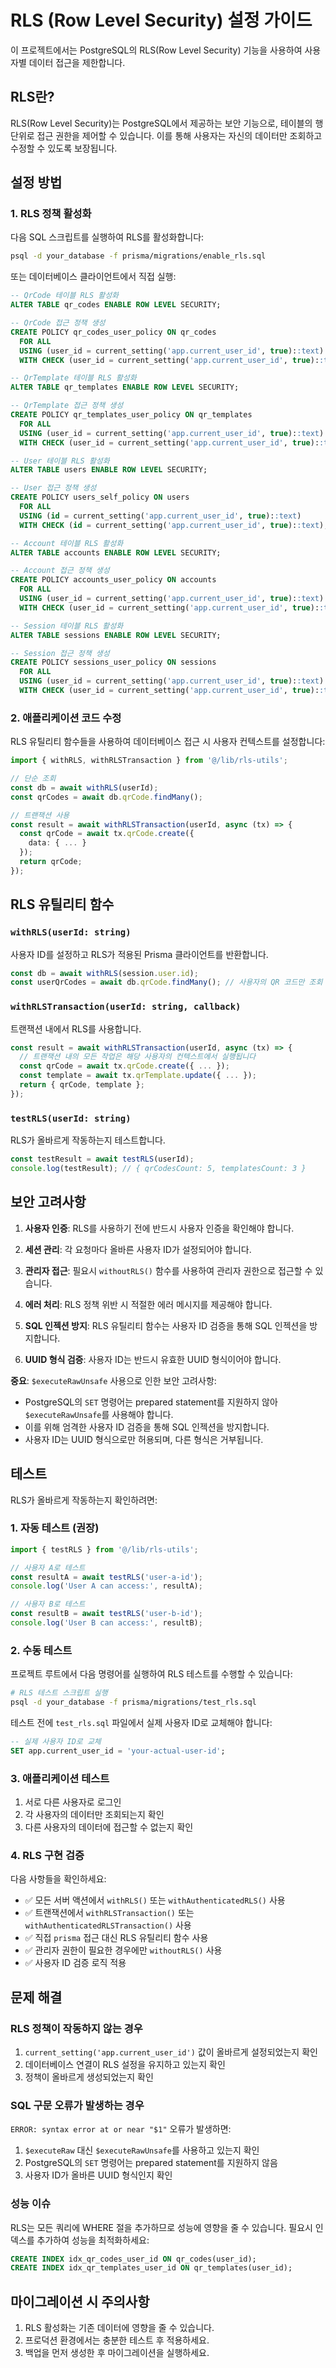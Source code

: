 # RLS (Row Level Security) 설정 가이드

이 프로젝트에서는 PostgreSQL의 RLS(Row Level Security) 기능을 사용하여 사용자별 데이터 접근을 제한합니다.

## RLS란?

RLS(Row Level Security)는 PostgreSQL에서 제공하는 보안 기능으로, 테이블의 행 단위로 접근 권한을 제어할 수 있습니다. 이를 통해 사용자는 자신의 데이터만 조회하고 수정할 수 있도록 보장됩니다.

## 설정 방법

### 1. RLS 정책 활성화

다음 SQL 스크립트를 실행하여 RLS를 활성화합니다:

```bash
psql -d your_database -f prisma/migrations/enable_rls.sql
```

또는 데이터베이스 클라이언트에서 직접 실행:

```sql
-- QrCode 테이블 RLS 활성화
ALTER TABLE qr_codes ENABLE ROW LEVEL SECURITY;

-- QrCode 접근 정책 생성
CREATE POLICY qr_codes_user_policy ON qr_codes
  FOR ALL
  USING (user_id = current_setting('app.current_user_id', true)::text)
  WITH CHECK (user_id = current_setting('app.current_user_id', true)::text);

-- QrTemplate 테이블 RLS 활성화
ALTER TABLE qr_templates ENABLE ROW LEVEL SECURITY;

-- QrTemplate 접근 정책 생성
CREATE POLICY qr_templates_user_policy ON qr_templates
  FOR ALL
  USING (user_id = current_setting('app.current_user_id', true)::text)
  WITH CHECK (user_id = current_setting('app.current_user_id', true)::text);

-- User 테이블 RLS 활성화
ALTER TABLE users ENABLE ROW LEVEL SECURITY;

-- User 접근 정책 생성
CREATE POLICY users_self_policy ON users
  FOR ALL
  USING (id = current_setting('app.current_user_id', true)::text)
  WITH CHECK (id = current_setting('app.current_user_id', true)::text);

-- Account 테이블 RLS 활성화
ALTER TABLE accounts ENABLE ROW LEVEL SECURITY;

-- Account 접근 정책 생성
CREATE POLICY accounts_user_policy ON accounts
  FOR ALL
  USING (user_id = current_setting('app.current_user_id', true)::text)
  WITH CHECK (user_id = current_setting('app.current_user_id', true)::text);

-- Session 테이블 RLS 활성화
ALTER TABLE sessions ENABLE ROW LEVEL SECURITY;

-- Session 접근 정책 생성
CREATE POLICY sessions_user_policy ON sessions
  FOR ALL
  USING (user_id = current_setting('app.current_user_id', true)::text)
  WITH CHECK (user_id = current_setting('app.current_user_id', true)::text);
```

### 2. 애플리케이션 코드 수정

RLS 유틸리티 함수들을 사용하여 데이터베이스 접근 시 사용자 컨텍스트를 설정합니다:

```typescript
import { withRLS, withRLSTransaction } from '@/lib/rls-utils';

// 단순 조회
const db = await withRLS(userId);
const qrCodes = await db.qrCode.findMany();

// 트랜잭션 사용
const result = await withRLSTransaction(userId, async (tx) => {
  const qrCode = await tx.qrCode.create({
    data: { ... }
  });
  return qrCode;
});
```

## RLS 유틸리티 함수

### `withRLS(userId: string)`

사용자 ID를 설정하고 RLS가 적용된 Prisma 클라이언트를 반환합니다.

```typescript
const db = await withRLS(session.user.id);
const userQrCodes = await db.qrCode.findMany(); // 사용자의 QR 코드만 조회
```

### `withRLSTransaction(userId: string, callback)`

트랜잭션 내에서 RLS를 사용합니다.

```typescript
const result = await withRLSTransaction(userId, async (tx) => {
  // 트랜잭션 내의 모든 작업은 해당 사용자의 컨텍스트에서 실행됩니다
  const qrCode = await tx.qrCode.create({ ... });
  const template = await tx.qrTemplate.update({ ... });
  return { qrCode, template };
});
```

### `testRLS(userId: string)`

RLS가 올바르게 작동하는지 테스트합니다.

```typescript
const testResult = await testRLS(userId);
console.log(testResult); // { qrCodesCount: 5, templatesCount: 3 }
```

## 보안 고려사항

1. **사용자 인증**: RLS를 사용하기 전에 반드시 사용자 인증을 확인해야 합니다.

2. **세션 관리**: 각 요청마다 올바른 사용자 ID가 설정되어야 합니다.

3. **관리자 접근**: 필요시 `withoutRLS()` 함수를 사용하여 관리자 권한으로 접근할 수 있습니다.

4. **에러 처리**: RLS 정책 위반 시 적절한 에러 메시지를 제공해야 합니다.

5. **SQL 인젝션 방지**: RLS 유틸리티 함수는 사용자 ID 검증을 통해 SQL 인젝션을 방지합니다.

6. **UUID 형식 검증**: 사용자 ID는 반드시 유효한 UUID 형식이어야 합니다.

**중요**: `$executeRawUnsafe` 사용으로 인한 보안 고려사항:

- PostgreSQL의 `SET` 명령어는 prepared statement를 지원하지 않아 `$executeRawUnsafe`를 사용해야 합니다.
- 이를 위해 엄격한 사용자 ID 검증을 통해 SQL 인젝션을 방지합니다.
- 사용자 ID는 UUID 형식으로만 허용되며, 다른 형식은 거부됩니다.

## 테스트

RLS가 올바르게 작동하는지 확인하려면:

### 1. 자동 테스트 (권장)

```typescript
import { testRLS } from '@/lib/rls-utils';

// 사용자 A로 테스트
const resultA = await testRLS('user-a-id');
console.log('User A can access:', resultA);

// 사용자 B로 테스트
const resultB = await testRLS('user-b-id');
console.log('User B can access:', resultB);
```

### 2. 수동 테스트

프로젝트 루트에서 다음 명령어를 실행하여 RLS 테스트를 수행할 수 있습니다:

```bash
# RLS 테스트 스크립트 실행
psql -d your_database -f prisma/migrations/test_rls.sql
```

테스트 전에 `test_rls.sql` 파일에서 실제 사용자 ID로 교체해야 합니다:

```sql
-- 실제 사용자 ID로 교체
SET app.current_user_id = 'your-actual-user-id';
```

### 3. 애플리케이션 테스트

1. 서로 다른 사용자로 로그인
2. 각 사용자의 데이터만 조회되는지 확인
3. 다른 사용자의 데이터에 접근할 수 없는지 확인

### 4. RLS 구현 검증

다음 사항들을 확인하세요:

- ✅ 모든 서버 액션에서 `withRLS()` 또는 `withAuthenticatedRLS()` 사용
- ✅ 트랜잭션에서 `withRLSTransaction()` 또는 `withAuthenticatedRLSTransaction()` 사용
- ✅ 직접 `prisma` 접근 대신 RLS 유틸리티 함수 사용
- ✅ 관리자 권한이 필요한 경우에만 `withoutRLS()` 사용
- ✅ 사용자 ID 검증 로직 적용

## 문제 해결

### RLS 정책이 작동하지 않는 경우

1. `current_setting('app.current_user_id')` 값이 올바르게 설정되었는지 확인
2. 데이터베이스 연결이 RLS 설정을 유지하고 있는지 확인
3. 정책이 올바르게 생성되었는지 확인

### SQL 구문 오류가 발생하는 경우

`ERROR: syntax error at or near "$1"` 오류가 발생하면:

1. `$executeRaw` 대신 `$executeRawUnsafe`를 사용하고 있는지 확인
2. PostgreSQL의 `SET` 명령어는 prepared statement를 지원하지 않음
3. 사용자 ID가 올바른 UUID 형식인지 확인

### 성능 이슈

RLS는 모든 쿼리에 WHERE 절을 추가하므로 성능에 영향을 줄 수 있습니다. 필요시 인덱스를 추가하여 성능을 최적화하세요:

```sql
CREATE INDEX idx_qr_codes_user_id ON qr_codes(user_id);
CREATE INDEX idx_qr_templates_user_id ON qr_templates(user_id);
```

## 마이그레이션 시 주의사항

1. RLS 활성화는 기존 데이터에 영향을 줄 수 있습니다.
2. 프로덕션 환경에서는 충분한 테스트 후 적용하세요.
3. 백업을 먼저 생성한 후 마이그레이션을 실행하세요.
